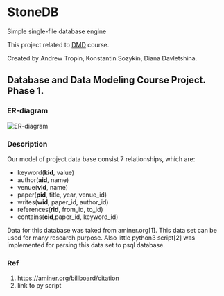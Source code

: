 # StoneDB 
Simple single-file database engine

This project related to [DMD](https://github.com/abcdw/inno/tree/master/DMD) course.

Created by Andrew Tropin, Konstantin Sozykin, Diana Davletshina.

## Database and Data Modeling Course Project. Phase  1.

### ER-diagram
![ER-diagram](https://raw.githubusercontent.com/abcdw/StoneDB/master/report/pics/er_diag.jpg)

### Description
Our model of project data base consist 7 relationships, which are:
* keyword(__kid__, value)
* author(__aid__, name)
* venue(__vid__, name)
* paper(__pid__, title, year, venue_id)
* writes(__wid__, paper_id, author_id)
* references(__rid__, from_id, to_id)
* contains(__cid__,paper_id, keyword_id)

Data for this database was taked from aminer.org[1]. This data set can be used for many research purpose. Also little python3 script[2] was implemented for parsing this data set to psql database.

### Ref
1. https://aminer.org/billboard/citation
2. link to py script
